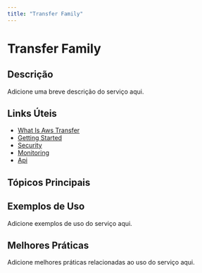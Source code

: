 ```yaml
---
title: "Transfer Family"
---
```


# Transfer Family

## Descrição

Adicione uma breve descrição do serviço aqui.

## Links Úteis

- [What Is Aws Transfer](https://docs.aws.amazon.com/transfer/latest/userguide/what-is-aws-transfer.html)
- [Getting Started](https://docs.aws.amazon.com/transfer/latest/userguide/getting-started.html)
- [Security](https://docs.aws.amazon.com/transfer/latest/userguide/security.html)
- [Monitoring](https://docs.aws.amazon.com/transfer/latest/userguide/monitoring.html)
- [Api](https://docs.aws.amazon.com/transfer/latest/userguide/api.html)

## Tópicos Principais



## Exemplos de Uso

Adicione exemplos de uso do serviço aqui.

## Melhores Práticas

Adicione melhores práticas relacionadas ao uso do serviço aqui.
